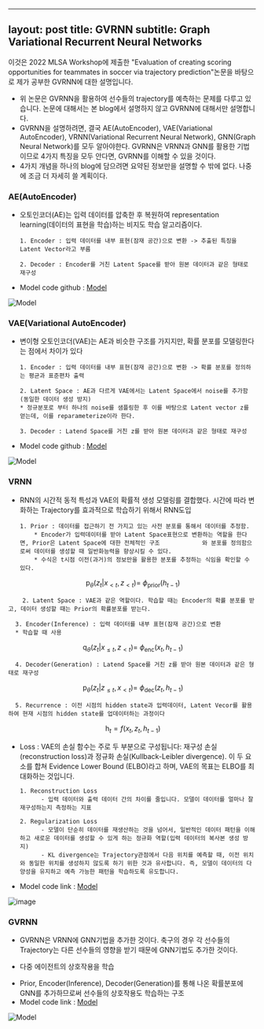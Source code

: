 
---
layout: post
title: GVRNN
subtitle: Graph Variational Recurrent Neural Networks
---

이것은 2022 MLSA Workshop에 제출한 "Evaluation of creating scoring opportunities for teammates in soccer via trajectory prediction"논문을 바탕으로 제가 공부한 GVRNN에 대한 설명입니다.

- 위 논문은 GVRNN을 활용하여 선수들의 trajectory를 예측하는 문제를 다루고 있습니다. 논문에 대해서는 본 blog에서 설명하지 않고 GVRNN에 대해서만 설명합니다. 
- GVRNN을 설명하려면, 결국 AE(AutoEncoder), VAE(Variational AutoEncoder), VRNN(Variational Recurrent Neural Network), GNN(Graph Neural Network)를 모두 알아야한다. GVRNN은 VRNN과 GNN를 활용한 기법이므로 4가지 특징을 모두 안다면, GVRNN를 이해할 수 있을 것이다.
- 4가지 개념을 하나의 blog에 담으려면 요약된 정보만을 설명할 수 밖에 없다. 나중에 조금 더 자세히 쓸 계획이다.

### AE(AutoEncoder)
- 오토인코더(AE)는 입력 데이터를 압축한 후 복원하여 representation learning(데이터의 표현을 학습)하는 비지도 학습 알고리즘이다.
  
      1. Encoder : 입력 데이터를 내부 표현(잠재 공간)으로 변환 -> 추출된 특징을 Latent Vector라고 부름
  
      2. Decoder : Encoder를 거친 Latent Space를 받아 원본 데이터과 같은 형태로 재구성
  
- Model code github : [Model](https://github.com/dariocazzani/pytorch-AE/blob/master/models/AE.py)
  
![Model](https://blog.kakaocdn.net/dn/8JonH/btqFBec9cAF/mhxdDF930R0CrHs9NdUKv1/img.png)
  
### VAE(Variational AutoEncoder)
- 변이형 오토인코더(VAE)는 AE과 비슷한 구조를 가지지만, 확률 분포를 모델링한다는 점에서 차이가 있다

      1. Encoder : 입력 데이터를 내부 표현(잠재 공간)으로 변환 -> 확률 분포를 정의하는 평균과 표준편차 출력
  
      2. Latent Space : AE과 다르게 VAE에서는 Latent Space에서 noise를 추가함(동일한 데이터 생성 방지)
      * 정규분포로 부터 하나의 noise를 샘플링한 후 이를 바탕으로 Latent vector z를 얻는데, 이를 reparameterize이라 한다.
  
      3. Decoder : Latend Space를 거친 z를 받아 원본 데이터과 같은 형태로 재구성
  
- Model code github : [Model](https://github.com/dariocazzani/pytorch-AE/blob/master/models/VAE.py)
  
![Model](https://blog.kakaocdn.net/dn/b30Uzl/btrxY4wKngj/SucVwitDrRtQvi1xTHdrR0/img.png)

### VRNN
- RNN의 시간적 동적 특성과 VAE의 확률적 생성 모델링를 결합했다. 시간에 따라 변화하는 Trajectory를 효과적으로 학습하기 위해서 RNN도입
  
      1. Prior : 데이터를 접근하기 전 가지고 있는 사전 분포를 통해서 데이터를 추정함.
          * Encoder가 입력데이터를 받아 Latent Space표현으로 변환하는 역할을 한다면, Prior은 Latent Space에 대한 전체적인 구조            와 분포를 정의함으로써 데이터를 생성할 때 일반화능력을 향상시킬 수 있다.
          * 수식은 t시점 이전(과거)의 정보만을 활용한 분포를 추정하는 식임을 확인할 수 있다.
  
$$\ \text{p}_{\theta}(z_t | x_{<t}, z_{<t}) = \ \phi_{\text{prior}}(h_{t-1})$$

        2. Latent Space : VAE과 같은 역할이다. 학습할 때는 Encoder의 확률 분포를 받고, 데이터 생성할 때는 Prior의 확률분포를 받는다.

      3. Encoder(Inference) : 입력 데이터를 내부 표현(잠재 공간)으로 변환
      * 학습할 때 사용
      
$$\ \text{q}_{\theta}(z_t | x_{\leq t}, z_{<t}) = \ \phi_{\text{enc}}(x_t,h_{t-1})$$

      4. Decoder(Generation) : Latend Space를 거친 z를 받아 원본 데이터과 같은 형태로 재구성
      
$$\ \text{p}_{\theta}(z_t | z_{\leq t}, x_{<t}) = \ \phi_{\text{dec}}(z_t,h_{t-1})$$

      5. Recurrence : 이전 시점의 hidden state과 입력데이터, Latent Vecor를 활용하여 현재 시점의 hidden state를 업데이터하는 과정이다
      
$$\ \text{h}_t = f(x_t, z_t, h_{t-1})$$

- Loss : VAE의 손실 함수는 주로 두 부분으로 구성됩니다: 재구성 손실(reconstruction loss)과 정규화 손실(Kullback-Leibler divergence). 이 두 요소를 합쳐 Evidence Lower Bound (ELBO)라고 하며, VAE의 목표는 ELBO를 최대화하는 것입니다.
  
      1. Reconstruction Loss
            - 입력 데이터와 출력 데이터 간의 차이를 줄입니다. 모델이 데이터를 얼마나 잘 재구성하는지 측정하는 지표
  
      2. Regularization Loss
            - 모델이 단순히 데이터를 재생산하는 것을 넘어서, 일반적인 데이터 패턴을 이해하고 새로운 데이터를 생성할 수 있게 하는 정규화 역할(입력 데이터의 복사본 생성 방지)
            - KL divergence는 Trajectory관점에서 다음 위치를 예측할 때, 이전 위치와 동일한 위치를 생성하지 않도록 하기 위한 것과 유사합니다. 즉, 모델이 데이터의 다양성을 유지하고 예측 가능한 패턴을 학습하도록 유도합니다.

- Model code link : [Model](https://github.com/emited/VariationalRecurrentNeuralNetwork/blob/master/model.py)
  
![image](https://github.com/GunHeeJoe/GunHeeJoe.github.io/assets/112679136/19c89399-9ba1-463e-8867-ea61078dec90)


  

### GVRNN
- GVRNN은 VRNN에 GNN기법을 추가한 것이다. 축구의 경우 각 선수들의 Trajectory는 다른 선수들의 영향을 받기 때문에 GNN기법도 추가한 것이다.
* 다중 에이전트의 상호작용을 학습
- Prior, Encoder(Inference), Decoder(Generation)를 통해 나온 확률분포에 GNN를 추가하므로써 선수들의 상호작용도 학습하는 구조
- Model code link : [Model](https://github.com/keisuke198619/C-OBSO/blob/main/vrnn/models/gvrnn.py)
  
![Model](https://github.com/GunHeeJoe/GunHeeJoe.github.io/assets/112679136/605202a0-3cf4-422e-87f5-fa1f8932cfcb)


